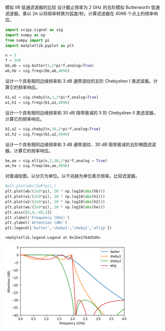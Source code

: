 模拟 IIR 低通滤波器的比较
设计截止频率为 2 GHz 的五阶模拟 Butterworth 低通滤波器。乘以 2π 以将频率转换为弧度/秒。计算滤波器在 4096 个点上的频率响应。


```python
import scipy.signal as sig
import numpy as np
from numpy import pi
import matplotlib.pyplot as plt
```


```python
n = 5
f = 2e9
bb,ab = sig.butter(5,2*pi*f,analog=True)
wb,hb = sig.freqs(bb,ab,4096)
```

设计一个具有相同边缘频率和 3 dB 通带波纹的五阶 Chebyshev I 类滤波器。计算它的频率响应。


```python
b1,a1 = sig.cheby1(n,3,2*pi*f,analog=True)
w1,h1 = sig.freqs(b1,a1,4096)
```

设计一个具有相同边缘频率和 30 dB 阻带衰减的 5 阶 Chebyshev II 类滤波器。计算它的频率响应。


```python
b2,a2 = sig.cheby2(n,30,2*pi*f,analog=True)
w2,h2 = sig.freqs(b2,a2,4096)
```

设计一个具有相同边缘频率和 3 dB 通带波纹、30 dB 阻带衰减的五阶椭圆滤波器。计算它的频率响应。


```python
be,ae = sig.ellip(n,3,30,2*pi*f,analog = True)
we,he = sig.freqs(be,ae,4096)
```

对衰减绘图，以分贝为单位。以千兆赫为单位表示频率。比较滤波器。


```python
#plt.plot(wb/(2e9*pi),)
plt.plot(wb/(2e9*pi), 20 * np.log10(abs(hb)))
plt.plot(w1/(2e9*pi), 20 * np.log10(abs(h1)))
plt.plot(w2/(2e9*pi), 20 * np.log10(abs(h2)))
plt.plot(we/(2e9*pi), 20 * np.log10(abs(he)))
plt.axis([0,4,-40,5])
plt.xlabel('Frequency (GHz)')
plt.ylabel('Attention (dB)')
plt.legend(['butter','cheby1','cheby2','ellip'])
```




    <matplotlib.legend.Legend at 0x1be1764d5d0>




    
![png](%E6%A8%A1%E6%8B%9FIIR%E4%BD%8E%E9%80%9A%E6%BB%A4%E6%B3%A2%E5%99%A8%E7%9A%84%E6%AF%94%E8%BE%83_files/%E6%A8%A1%E6%8B%9FIIR%E4%BD%8E%E9%80%9A%E6%BB%A4%E6%B3%A2%E5%99%A8%E7%9A%84%E6%AF%94%E8%BE%83_10_1.png)
    

